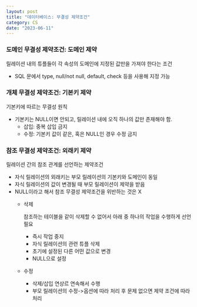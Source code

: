 ```yaml
---
layout: post
title: "데이터베이스: 무결성 제약조건"
category: CS
date: "2023-06-11"
---
```


### 도메인 무결성 제약조건: 도메인 제약

릴레이션 내의 튜플들이 각 속성의 도메인에 지정된 값만을 가져야 한다는 조건

- SQL 문에서 type, null/not null, default, check 등을 사용해 지정 가능

### 개체 무결성 제약조건: 기본키 제약

기본키에 따르는 무결성 원칙

- 기본키는 NULL이면 안되고, 릴레이션 내에 오직 하나의 값만 존재해야 함.
    - 삽입: 중복 삽입 금지
    - 수정: 기본키 값이 같은, 혹은 NULL인 경우 수정 금지

### 참조 무결성 제약조건: 외래키 제약

릴레이션 간의 참조 관계를 선언하는 제약조건

- 자식 릴레이션의 외래키는 부모 릴레이션의 기본키와 도메인이 동일
- 자식 릴레이션의 값이 변경될 때 부모 릴레이션이 제약을 받음
- NULL이라고 해서 참조 무결성 제약조건을 위반하는 것은 X
    - 삭제
        
        참조하는 테이블을 같이 삭제할 수 없어서 아래 중 하나의 작업을 수행하게 선언 필요
        
        - 즉시 작업 중지
        - 자식 릴레이션의 관련 튜플 삭제
        - 초기에 설정된 다른 어떤 값으로 변경
        - NULL으로 설정
    - 수정
        - 삭제/삽입 연상르 연속해서 수행
        - 부모 릴레이션의 수정->옵션에 따라 처리 후 문제 없으면 제약 조건에 따라 처리
